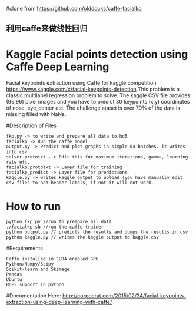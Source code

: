 #clone from https://github.com/olddocks/caffe-facialkp
## 利用caffe来做线性回归

# Kaggle Facial points detection using Caffe Deep Learning
Facial keypoints extraction using Caffe for kaggle competition https://www.kaggle.com/c/facial-keypoints-detection
This problem is a classic multilabel regression problem to solve. The kaggle CSV file provides (96,96) pixel images and you have to predict 30 keypoints (x,y) coordinates of nose, eye_center etc. The challenge ataset is over 70% of the data is missing filled with NaNs.

#Description of Files
```
fkp.py -> to write and prepare all data to hd5
facialkp -> Run the caffe model
output.py -> Predict and plot graphs in simple 64 batches. it writes into csv
solver.prototxt – > Edit this for maximum iterations, gamma, learning rate etc.
facialkp.prototxt -> Layer file for training
facialkp_predict -> Layer file for predictions
kaggle.py -> writes kaggle output to upload (you have manually edit csv files to add header labels, if not it will not work.
```
# How to run
```
python fkp.py //run to preapare all data
./facialkp.sh //run the caffe trainer
python output.py // predicts the results and dumps the results in csv
python kaggle.py // writes the kaggle output to kaggle.csv 
```
#Requirements
```
Caffe installed in CUDA enabled GPU
Python/Numpy/Scipy
Scikit-learn and Skimage
Pandas
Ubuntu
HDF5 support in python
```
#Documentation
 Here: http://corpocrat.com/2015/02/24/facial-keypoints-extraction-using-deep-learning-with-caffe/
